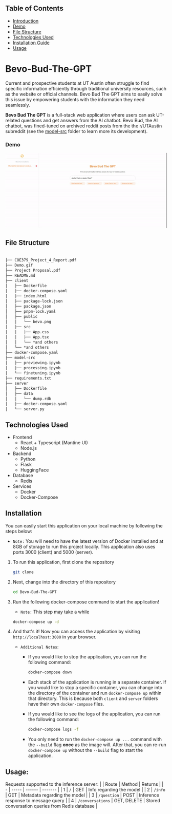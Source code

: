 ## Table of Contents
- [Introduction](#Bevo-Bud-The-GPT)
- [Demo](#demo)
- [File Structure](#file-structure)
- [Technologies Used](#technologies-used)
- [Installation Guide](#installation-guide)
- [Usage](#usage)

# Bevo-Bud-The-GPT
Current and prospective students at UT Austin often struggle to find specific information efficiently through traditional university resources, such as the website or official channels. Bevo Bud The GPT aims to easily solve this issue by empowering students with the information they need seamlessly.

**Bevo Bud The GPT** is a full-stack web application where users can ask UT-related questions and get answers from the AI chatbot. Bevo Bud, the AI chatbot, was fined-tuned on archived reddit posts from the the r/UTAustin subreddit (see the [model-src](./model-src/) folder to learn more its development).

### Demo
![Demo](https://github.com/Kelach/Bevo-Bud-The-GPT/blob/main/Demo.gif)

## File Structure

```

├── COE379_Project_4_Report.pdf
├── Demo.gif
├── Project Proposal.pdf
├── README.md
├── client
│   ├── Dockerfile
│   ├── docker-compose.yaml
│   ├── index.html
│   ├── package-lock.json
│   ├── package.json
│   ├── pnpm-lock.yaml
│   ├── public
│   │   └── bevo.png
│   ├── src
│   │   ├── App.css
│   │   ├── App.tsx
│   │   └── *and others
│   └── *and others
├── docker-compose.yaml
├── model-src
│   ├── previewing.ipynb
│   ├── processing.ipynb
│   └── finetuning.ipynb
├── requirements.txt
├── server
│   ├── Dockerfile
│   ├── data
│   │   └── dump.rdb
│   ├── docker-compose.yaml
│   └── server.py

```

## Technologies Used
- Frontend
    - React + Typescript (Mantine UI)
    - Node.js
- Backend
    - Python
    - Flask
    - HuggingFace
- Database
    - Redis
- Services
    - Docker
    - Docker-Compose

## Installation
You can easily start this application on your local machine by following the steps below:
- `Note:` You will need to have the latest version of Docker installed and at 8GB of storage to run this project locally. This application also uses ports 3000 (client) and 5000 (server). 

1. To run this application, first clone the repository
    
    ```bash
    git clone
    ```

2. Next, change into the directory of this repository

    ```bash
    cd Bevo-Bud-The-GPT
    ```
3. Run the following docker-compose command to start the application!
    - `Note:` This step may take a while

    ```bash
    docker-compose up -d
    ```
4. And that's it! Now you can access the application by visiting `http://localhost:3000` in your browser.

     - `Additional Notes`:
        - If you would like to stop the application, you can run the following command:
            ```bash
            docker-compose down
            ```
        - Each stack of the application is running in a separate container. If you would like to stop a specific container, you can change into the directory of the container and run `docker-compose up` within that directory. This is because both `client` and `server` folders have their own `docker-compose` files.

        - If you would like to see the logs of the application, you can run the following command:
            ```bash
            docker-compose logs -f
            ```
        - You only need to run the `docker-compose up ...` command with the `--build` flag **once** as the image will. After that, you can re-run `docker-compose up` without the `--build` flag to start the application.

## Usage:
Requests supported to the inference server:
|   | Route | Method | Returns |
| - | ----- | ------ | ------- |
| 1 | `/`   | GET | Info regarding the model |
| 2 | `/info` | GET | Metadata regarding the model |
| 3 | `/question` | POST | Inference response to message query |
| 4 | `/conversations` | GET, DELETE | Stored conversation queries from Redis database |
